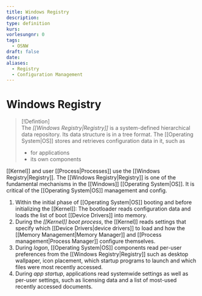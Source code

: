 ```yaml
---
title: Windows Registry
description: 
type: definition
kurs: 
vorlesungnr: 0
tags:
  - OSNW
draft: false
date: 
aliases:
  - Registry
  - Configuration Management
---
```


# Windows Registry

> [!Defintion]  
> The *[[Windows Registry|Registry]]* is a system-defined hierarchical data repository. Its data structure is in a tree format. The [[Operating System|OS]] stores and retrieves configuration data in it, such as 
> 
> - for applications
> - its own components

[[Kernel]] and user [[Process|Processes]] use the [[Windows Registry|Registry]]. The [[Windows Registry|Registry]] is one of the fundamental mechanisms in the [[Windows]] [[Operating System|OS]]. It is critical of the [[Operating System|OS]] management and config.

1. Within the initial phase of [[Operating System|OS]] booting and before initializing the [[Kernel]]: The bootloader reads configuration data and loads the list of boot [[Device Drivers]] into memory.
2. During the *[[Kernel]] boot process*, the [[Kernel]] reads settings that specify which [[Device Drivers|device drivers]] to load and how the [[Memory Management|Memory Manager]] and [[Process management|Process Manager]] configure themselves.
3. During *logon*, [[Operating System|OS]] components read per-user preferences from the [[Windows Registry|Registry]] such as desktop wallpaper, icon placement, which startup programs to launch and which files were most recently accessed.
4. During *app startup*, applications read systemwide settings as well as per-user settings, such as licensing data and a list of most-used recently accessed documents.